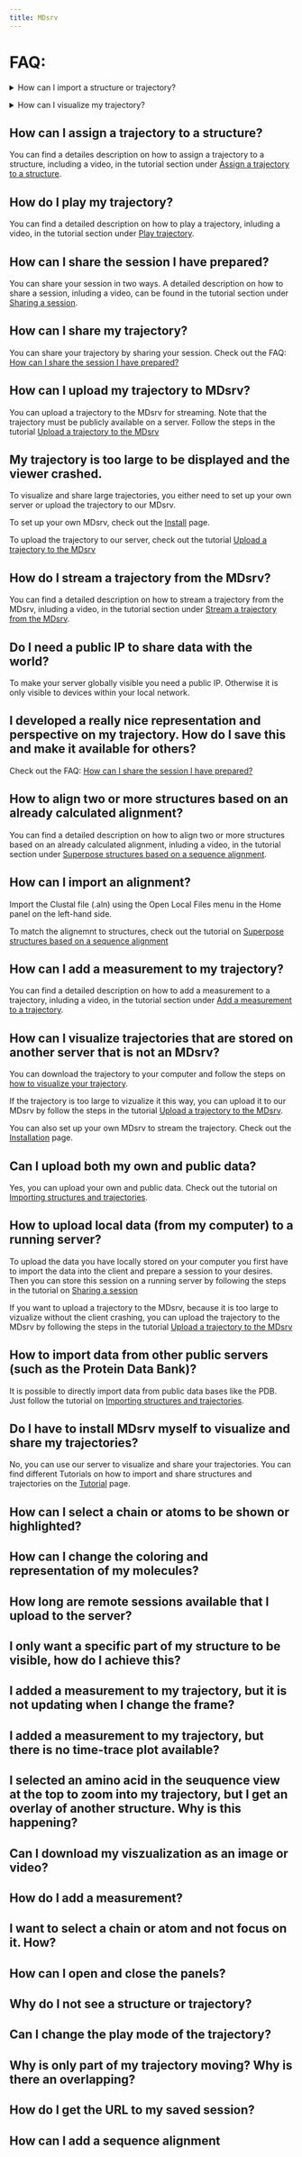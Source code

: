 ```yaml
---
title: MDsrv
---
```


# FAQ:

<div class='faq'>

<a name='t-import'></a>
<details>
    <summary>How can I import a structure or trajectory?</summary>
<p><div markdown="1">

You can find a detailed description on how to import structures and trajectories, inluding a video, in the tutorial section under [Importing structures and trajectories](tutorial.html).

</div></p></details>

<a name='faq-vis-traj'></a>
<details>
    <summary>How can I visualize my trajectory?</summary>
<p><div markdown="1">

To visualize your trajectory follow the steps in the tutorials:
- <a href="tutorial.html#t-import">Importing structures and trajectories</a>
- <a href="tutorial.html#t-assign-traj">Assign a trajectory to a structure</a>
- <a href="tutorial.html#t-play">Play trajectory</a>

</div></p></details>

</div>

## How can I assign a trajectory to a structure?

You can find a detailes description on how to assign a trajectory to a structure, including a video, in the tutorial section under [Assign a trajectory to a structure](tutorial.html).

## How do I play my trajectory?

You can find a detailed description on how to play a trajectory, inluding a video, in the tutorial section under [Play trajectory](tutorial.html).

<a name='faq-share-session'></a>

## How can I share the session I have prepared?

You can share your session in two ways. A detailed description on how to share a session, inluding a video, can be found in the tutorial section under [Sharing a session](tutorial.html).

## How can I share my trajectory?

You can share your trajectory by sharing your session. Check out the FAQ: [How can I share the session I have prepared?](#faq-share-session)

## How can I upload my trajectory to MDsrv?

You can upload a trajectory to the MDsrv for streaming. Note that the trajectory must be publicly available on a server. Follow the steps in the tutorial [Upload a trajectory to the MDsrv](#tutorial.html)

## My trajectory is too large to be displayed and the viewer crashed.
	
To visualize and share large trajectories, you either need to set up your own server or upload the trajectory to our MDsrv.

To set up your own MDsrv, check out the [Install](#install.html) page.

To upload the trajectory to our server, check out the tutorial [Upload a trajectory to the MDsrv](#tutorial.html)

## How do I stream a trajectory from the MDsrv?

You can find a detailed description on how to stream a trajectory from the MDsrv, inluding a video, in the tutorial section under [Stream a trajectory from the MDsrv](#tutorial.html).

## Do I need a public IP to share data with the world?
	
To make your server globally visible you need a public IP. Otherwise it is only visible to devices within your local network.

## I developed a really nice representation and perspective on my trajectory. How do I save this and make it available for others?
	
Check out the FAQ: [How can I share the session I have prepared?](#sfaq-share-session)

## How to align two or more structures based on an already calculated alignment?

You can find a detailed description on how to align two or more structures based on an already calculated alignment, inluding a video, in the tutorial section under [Superpose structures based on a sequence alignment](#tutorial.html).

## How can I import an alignment?

Import the Clustal file (.aln) using the Open Local Files menu in the Home panel on the left-hand side. 

To match the alignemnt to structures, check out the tutorial on [Superpose structures based on a sequence alignment](#tutorial.html)

## How can I add a measurement to my trajectory?

You can find a detailed description on how to add a measurement to a trajectory, inluding a video, in the tutorial section under [Add a measurement to a trajectory](#tutorial.html).

## How can I visualize trajectories that are stored on another server that is not an MDsrv?

You can download the trajectory to your computer and follow the steps on [how to visualize your trajectory](#faq-vis-traj).

If the trajectory is too large to vizualize it this way, you can upload it to our MDsrv by follow the steps in the tutorial [Upload a trajectory to the MDsrv](#t-upload-traj).

You can also set up your own MDsrv to stream the trajectory. Check out the [Installation](#install.html) page.

## Can I upload both my own and public data?

Yes, you can upload your own and public data. Check out the tutorial on [Importing structures and trajectories](#tutorial.html).

## How to upload local data (from my computer) to a running server?

To upload the data you have locally stored on your computer you first have to import the data into the client and prepare a session to your desires. Then you can store this session on a running server by following the steps in the tutorial on [Sharing a session](#tutorial.html)

If you want to upload a trajectory to the MDsrv, because it is too large to vizualize without the client crashing, you can upload the trajectory to the MDsrv by following the steps in the tutorial [Upload a trajectory to the MDsrv](#tutorial.html)

## How to import data from other public servers (such as the Protein Data Bank)?

It is possible to directly import data from public data bases like the PDB. Just follow the tutorial on [Importing structures and trajectories](#tutorial.html).

## Do I have to install MDsrv myself to visualize and share my trajectories?
	
No, you can use our server to visualize and share your trajectories. You can find different Tutorials on how to import and share structures and trajectories on the [Tutorial](#tutorial.html) page.

## How can I select a chain or atoms to be shown or highlighted?

## How can I change the coloring and representation of my molecules?

## How long are remote sessions available that I upload to the server?

## I only want a specific part of my structure to be visible, how do I achieve this?

## I added a measurement to my trajectory, but it is not updating when I change the frame?

## I added a measurement to my trajectory, but there is no time-trace plot available?

## I selected an amino acid in the seuquence view at the top to zoom into my trajectory, but I get an overlay of another structure. Why is this happening?

## Can I download my viszualization as an image or video?

## How do I add a measurement?

## I want to select a chain or atom and not focus on it. How?

## How can I open and close the panels?

## Why do I not see a structure or trajectory?

## Can I change the play mode of the trajectory?

## Why is only part of my trajectory moving? Why is there an overlapping?

## How do I get the URL to my saved session?

## How can I add a sequence alignment






























